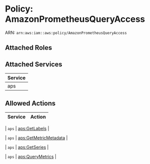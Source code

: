 # Policy: AmazonPrometheusQueryAccess

ARN: `arn:aws:iam::aws:policy/AmazonPrometheusQueryAccess`

## Attached Roles

## Attached Services

| Service |
|---------|
| aps |

## Allowed Actions

| Service | Action |
|:-------:|--------|

| `aps` | [aps:GetLabels](../actions.md#aps:getlabels) |

| `aps` | [aps:GetMetricMetadata](../actions.md#aps:getmetricmetadata) |

| `aps` | [aps:GetSeries](../actions.md#aps:getseries) |

| `aps` | [aps:QueryMetrics](../actions.md#aps:querymetrics) |
